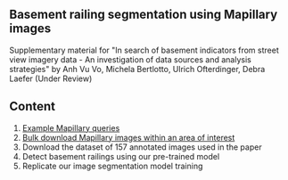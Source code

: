 Basement railing segmentation using Mapillary images
---
Supplementary material for "In search of basement indicators from street view imagery data - An investigation of data sources and analysis strategies" by Anh Vu Vo, Michela Bertlotto, Ulrich Ofterdinger, Debra Laefer (Under Review)

## Content
1. [Example Mapillary queries](notebook/mapillary-queries.ipynb)
2. [Bulk download Mapillary images within an area of interest](notebook/mapillary-batch-download.ipynb)
3. Download the dataset of 157 annotated images used in the paper
4. Detect basement railings using our pre-trained model
5. Replicate our image segmentation model training
